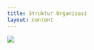 ```yaml
---
title: Struktur Organisasi
layout: content
---
```

<img src="{{ site.base_url }}/assets/images/struktur_organisasi.png">